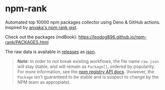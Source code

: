 # npm-rank

Automated top 10000 npm packages collector using Deno & GitHub actions. Inspired
by
[anvaka's npm rank gist](https://gist.github.com/anvaka/8e8fa57c7ee1350e3491).

Check out the packages (mdBook):
https://leodog896.github.io/npm-rank/PACKAGES.html

The raw data is available in
[releases](https://github.com/tristan-f-r/npm-rank/releases) as
[json](https://github.com/tristan-f-r/npm-rank/releases/download/latest/raw.json).


> **Note**: In order to not break existing workflows, the file name `raw.json` will stay stable, and will remain as `Package[]`, ordered by popularity.
> For more information, see the [npm registry API docs](https://github.com/npm/registry/blob/master/docs/REGISTRY-API.md).
> (however, the `Package` isn't guaranteed to be stable and is suspect to change by the NPM team as appropiate).
